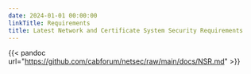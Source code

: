 ```yaml
---
date: 2024-01-01 00:00:00
linkTitle: Requirements
title: Latest Network and Certificate System Security Requirements
---
```


{{< pandoc url="https://github.com/cabforum/netsec/raw/main/docs/NSR.md" >}}